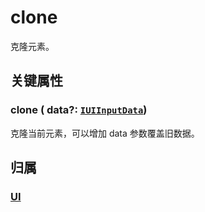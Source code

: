 # clone

克隆元素。

## 关键属性

### clone ( data?: [`IUIInputData`](/api/interfaces/IUIInputData.md))

克隆当前元素，可以增加 data 参数覆盖旧数据。

## 归属

### [UI](/reference/display/UI.md#基础属性)
